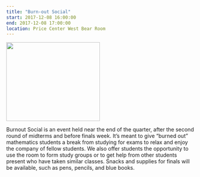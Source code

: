 ```yaml
---
title: "Burn-out Social"
start: 2017-12-08 16:00:00
end: 2017-12-08 17:00:00
location: Price Center West Bear Room
---
```

<div class="container" style="width: 250px; height: 210px; overflow: hidden; padding:0; margin:0;"> <img src="/static/fa17/Burn-out Social.png" style="width: 100%"/></div>

Burnout Social is an event held near the end of the quarter, after the second round 
of midterms and before finals week. It’s meant to give “burned out” mathematics 
students a break from studying for exams to relax and enjoy the company of fellow 
students. We also offer students the opportunity to use the room to form study 
groups or to get help from other students present who have taken similar classes. 
Snacks and supplies for finals will be available, such as pens, pencils, and blue 
books. 